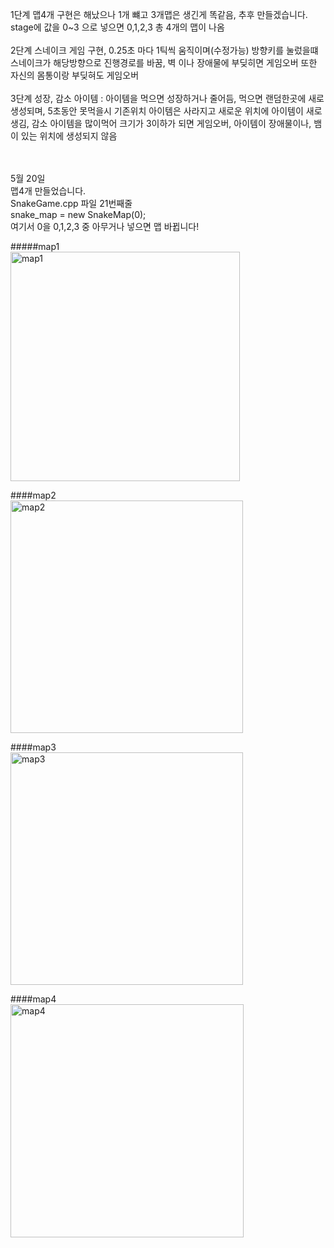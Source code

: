 1단계 맵4개 구현은 해났으나 1개 뺴고 3개맵은 생긴게 똑같음, 추후 만들겠습니다. stage에 값을 0~3 으로 넣으면 0,1,2,3 총 4개의 맵이 나옴
<br>
<br>
2단계 스네이크 게임 구현, 0.25초 마다 1틱씩 움직이며(수정가능) 방향키를 눌렀을떄 스네이크가 해당방향으로 진행경로를 바꿈, 벽 이나 장애물에 부딪히면 게임오버 또한 자신의 몸통이랑 부딪혀도 게임오버 
<br>
<br>
3단계 성장, 감소 아이템 : 아이템을 먹으면 성장하거나 줄어듬, 먹으면 랜덤한곳에 새로 생성되며, 5초동안 못먹을시 기존위치 아이템은 사라지고 새로운 위치에 아이템이 새로 생김, 감소 아이템을 많이먹어 크기가 3이하가 되면 게임오버, 아이템이 장애물이나, 뱀이 있는 위치에 생성되지 않음 
<br>
<br>
<br>

5월 20일
<br>
맵4개 만들었습니다. 
<br>
SnakeGame.cpp 파일 21번째줄
<br>
	snake_map = new SnakeMap(0); 
 <br>
여기서 0을 0,1,2,3 중 아무거나 넣으면 맵 바뀝니다! 
<br>

#####map1 <br>
<img width="367" alt="map1" src="https://github.com/dwkmu/Cpp_snake_game_2024/assets/84307876/a7408b32-8d79-445a-8e7c-53d4e9c7c61f">

####map2 <br>
<img width="372" alt="map2" src="https://github.com/dwkmu/Cpp_snake_game_2024/assets/84307876/411eb4a5-d127-48ee-a7fa-edcf11028621">

####map3 <br>
<img width="372" alt="map3" src="https://github.com/dwkmu/Cpp_snake_game_2024/assets/84307876/633ab1b9-07c9-4de0-be89-6919d6169f62">

####map4 <br>
<img width="373" alt="map4" src="https://github.com/dwkmu/Cpp_snake_game_2024/assets/84307876/2cd351b1-4a7e-4e9e-b6ed-07c6c83dfd8c">
